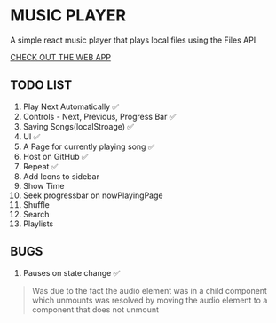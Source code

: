 # MUSIC PLAYER

 A simple react music player that plays local files using the Files API 

 [CHECK OUT THE WEB APP](https://ashinzekene.github.io/react-music-player)

## TODO LIST

1. Play Next Automatically ✅
1. Controls - Next, Previous, Progress Bar ✅
1. Saving Songs(localStroage) ✅
1. UI ✅
1. A Page for currently playing song ✅
1. Host on GitHub ✅
1. Repeat ✅
1. Add Icons to sidebar
1. Show Time
1. Seek progressbar on nowPlayingPage
1. Shuffle
1. Search
1. Playlists

## BUGS

1. Pauses on state change ✅
  > Was due to the fact the audio element was in a child component which unmounts
  > was resolved by moving the audio element to a component that does not unmount
